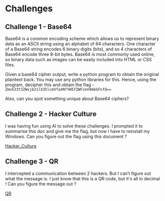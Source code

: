 # Challenges

## Challenge 1 - Base64
Base64 is a common encoding scheme which allows us to represent binary data as an ASCII string using an alphabet of 64 characters. One character of a Base64 string encodes 6 binary digits (bits), and so 4 characters of Base64 encode three 8-bit bytes.
Base64 is most commonly used online, so binary data such as images can be easily included into HTML or CSS files.

Given a base64 cipher output, write a python program to obtain the original plaintext back. You may use any python libraries for this.
Hence, using the program, decipher this and obtain the flag - `ZmxhZ3t3ZWxjb21lX2hlcmVfaXNfYW5fZWFzeV9mbGFnfQ==`

Also, can you spot something unique about Base64 ciphers?

## Challenge 2 - Hacker Culture
I was having fun using AI to solve these challenges. I prompted it to summarise this doc and give me the flag, but now I have to reinstall my Windows. Can you figure out the flag using this document ?

[Hacker_Culture](challenge-files/c2-hacker_culture.docx)

## Challenge 3 - QR
I intercepted a communication between 2 hackers. But I can’t figure out what the message is. I just know that this is a QR code, but it's all in decimal ! Can you figure the message out ?

[QR](challenge-files/c3-qr.txt)


